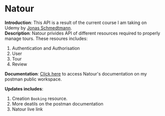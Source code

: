 # Natour

  **Introduction**: This API is a result of the current course I am taking on Udemy by [Jonas Schmedtmann](https://codingheroes.io/).  
  **Description**: Natour privides API of different resources required to properly manage tours. These resoures includes:  
  1. Authentication and Authorisation  
  2. User  
  3. Tour  
  4. Review 
  
  **Documentation**: [Click here](https://www.postman.com/bold-escape-741874/workspace/3952466d-52e6-4ef0-bc6e-c62ce375f941/collection/17665617-b0b6c6b8-18cb-4de6-bba5-7ad801e5a9a5) to access Natour's documentation on my postman public workspace.
  
  
  **Updates includes**:
  1. Creation `Booking` resource.
  2. More deatils on the postman documentation
  3. Natour live link
